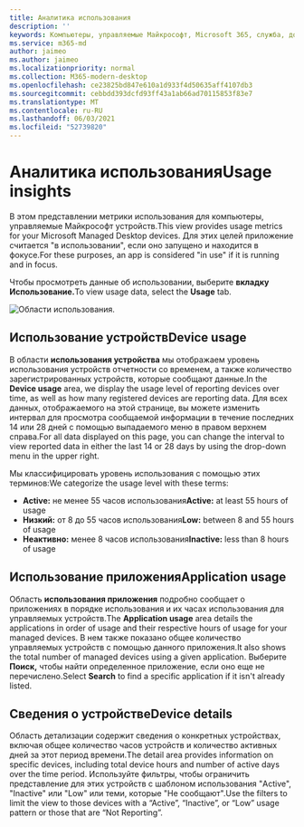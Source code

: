 ```yaml
---
title: Аналитика использования
description: ''
keywords: Компьютеры, управляемые Майкрософт, Microsoft 365, служба, документация
ms.service: m365-md
author: jaimeo
ms.author: jaimeo
ms.localizationpriority: normal
ms.collection: M365-modern-desktop
ms.openlocfilehash: ce23825bd847e610a1d933f4d50635aff4107db3
ms.sourcegitcommit: cebbdd393dcfd93ff43a1ab66ad70115853f83e7
ms.translationtype: MT
ms.contentlocale: ru-RU
ms.lasthandoff: 06/03/2021
ms.locfileid: "52739820"
---
```

# <a name="usage-insights"></a><span data-ttu-id="0c891-103">Аналитика использования</span><span class="sxs-lookup"><span data-stu-id="0c891-103">Usage insights</span></span>
<span data-ttu-id="0c891-104">В этом представлении метрики использования для компьютеры, управляемые Майкрософт устройств.</span><span class="sxs-lookup"><span data-stu-id="0c891-104">This view provides usage metrics for your Microsoft Managed Desktop devices.</span></span> <span data-ttu-id="0c891-105">Для этих целей приложение считается "в использовании", если оно запущено и находится в фокусе.</span><span class="sxs-lookup"><span data-stu-id="0c891-105">For these purposes, an app is considered "in use" if it is running and in focus.</span></span>

<span data-ttu-id="0c891-106">Чтобы просмотреть данные об использовании, выберите **вкладку Использование.**</span><span class="sxs-lookup"><span data-stu-id="0c891-106">To view usage data, select the **Usage** tab.</span></span>

![Области использования.](../../media/insights_usage.png)

## <a name="device-usage"></a><span data-ttu-id="0c891-111">Использование устройств</span><span class="sxs-lookup"><span data-stu-id="0c891-111">Device usage</span></span>

<span data-ttu-id="0c891-112">В области **использования устройства** мы отображаем уровень использования устройств отчетности со временем, а также количество зарегистрированных устройств, которые сообщают данные.</span><span class="sxs-lookup"><span data-stu-id="0c891-112">In the **Device usage** area, we display the usage level of reporting devices over time, as well as how many registered devices are reporting data.</span></span> <span data-ttu-id="0c891-113">Для всех данных, отображаемого на этой странице, вы можете изменить интервал для просмотра сообщаемой информации в течение последних 14 или 28 дней с помощью выпадаемого меню в правом верхнем справа.</span><span class="sxs-lookup"><span data-stu-id="0c891-113">For all data displayed on this page, you can change the interval to view reported data in either the last 14 or 28 days by using the drop-down menu in the upper right.</span></span>

<span data-ttu-id="0c891-114">Мы классифицировать уровень использования с помощью этих терминов:</span><span class="sxs-lookup"><span data-stu-id="0c891-114">We categorize the usage level with these terms:</span></span>

- <span data-ttu-id="0c891-115">**Active:** не менее 55 часов использования</span><span class="sxs-lookup"><span data-stu-id="0c891-115">**Active:** at least 55 hours of usage</span></span>
- <span data-ttu-id="0c891-116">**Низкий:** от 8 до 55 часов использования</span><span class="sxs-lookup"><span data-stu-id="0c891-116">**Low:** between 8 and 55 hours of usage</span></span>
- <span data-ttu-id="0c891-117">**Неактивно:** менее 8 часов использования</span><span class="sxs-lookup"><span data-stu-id="0c891-117">**Inactive:** less than 8 hours of usage</span></span>




## <a name="application-usage"></a><span data-ttu-id="0c891-118">Использование приложения</span><span class="sxs-lookup"><span data-stu-id="0c891-118">Application usage</span></span>

<span data-ttu-id="0c891-119">Область **использования приложения** подробно сообщает о приложениях в порядке использования и их часах использования для управляемых устройств.</span><span class="sxs-lookup"><span data-stu-id="0c891-119">The **Application usage** area details the applications in order of usage and their respective hours of usage for your managed devices.</span></span> <span data-ttu-id="0c891-120">В нем также показано общее количество управляемых устройств с помощью данного приложения.</span><span class="sxs-lookup"><span data-stu-id="0c891-120">It also shows the total number of managed devices using a given application.</span></span> <span data-ttu-id="0c891-121">Выберите **Поиск,** чтобы найти определенное приложение, если оно еще не перечислено.</span><span class="sxs-lookup"><span data-stu-id="0c891-121">Select **Search** to find a specific application if it isn't already listed.</span></span>


## <a name="device-details"></a><span data-ttu-id="0c891-122">Сведения о устройстве</span><span class="sxs-lookup"><span data-stu-id="0c891-122">Device details</span></span>
<span data-ttu-id="0c891-123">Область детализации содержит сведения о конкретных устройствах, включая общее количество часов устройств и количество активных дней за этот период времени.</span><span class="sxs-lookup"><span data-stu-id="0c891-123">The detail area provides information on specific devices, including total device hours and number of active days over the time period.</span></span> <span data-ttu-id="0c891-124">Используйте фильтры, чтобы ограничить представление для этих устройств с шаблоном использования "Active", "Inactive" или "Low" или теми, которые "Не сообщают".</span><span class="sxs-lookup"><span data-stu-id="0c891-124">Use the filters to limit the view to those devices with a “Active”, “Inactive”, or “Low” usage pattern or those that are “Not Reporting”.</span></span> 
